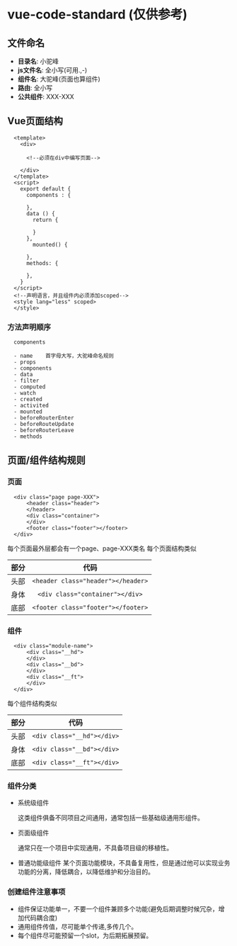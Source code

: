 # vue-code-standard  (仅供参考)
## 文件命名

-	 **目录名**: 小驼峰
-	 **js文件名**: 全小写(可用.,-)
-	 **组件名**: 大驼峰(页面也算组件)
-	 **路由**: 全小写
-	 **公共组件**: XXX-XXX

## Vue页面结构

```
  <template>
    <div>

      <!--必须在div中编写页面-->

    </div>
  </template>
  <script>
    export default {
      components : {

      },
      data () {
        return {

        }
      },
	    mounted() {
	    
      },
      methods: {

      },
    }
  </script>
  <!--声明语言，并且组件内必须添加scoped-->
  <style lang="less" scoped>
  </style>
```
  ### **方法声明顺序**
```
  components

  - name    首字母大写，大驼峰命名规则
  - props
  - components
  - data
  - filter
  - computed
  - watch
  - created
  - activited
  - mounted
  - beforeRouterEnter
  - beforeRouteUpdate
  - beforeRouterLeave
  - methods
  ```
  ## 页面/组件结构规则
  ### **页面**
  ```
    <div class="page page-XXX">
	    <header class="header">
	    </header>
	    <div class="container">
	    </div>
	    <footer class="footer"></footer>
    </div>
  ```
  每个页面最外层都会有一个page、page-XXX类名
  每个页面结构类似


  |部分|代码|
  |---|:--:|
  |头部|`<header class="header"></header>`|
  |身体 |```<div class="container"></div>```|
  |底部 |```<footer class="footer"></footer>```|

  ### **组件**
  ```
    <div class="module-name">
	    <div class="__hd">
	    </div>
	    <div class="__bd">
	    </div>
	    <div class="__ft">
	    </div>
    </div>
  ```

  每个组件结构类似

  
  |部分|代码|
  |---|:--:|
  |头部|`<div class="__hd"></div>`|
  |身体 |`<div class="__bd"></div>`|
  |底部 |`<div class="__ft"></div>`|

 ### **组件分类**
  - 系统级组件
  
    这类组件俱备不同项目之间通用，通常包括一些基础级通用形组件。
  - 页面级组件

    通常只在一个项目中实现通用，不具备项目级的移植性。
  
  - 普通功能级组件
    某个页面功能模块，不具备复用性，但是通过他可以实现业务功能的分离，降低耦合，以降低维护和分治目的。

### **创建组件注意事项**
  - 组件保证功能单一，不要一个组件兼顾多个功能(避免后期调整时候冗杂，增加代码耦合度)
  - 通用组件传值，尽可能单个传递,多传几个。
  - 每个组件尽可能预留一个slot，为后期拓展预留。

